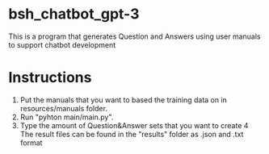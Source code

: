 # bsh_chatbot_gpt-3

This is a program that generates Question and Answers using user manuals to support chatbot development

# Instructions

1. Put the manuals that you want to based the training data on in resources/manuals folder.
2. Run "pyhton main/main.py".
3. Type the amount of Question&Answer sets that you want to create
4 The result files can be found in the "results" folder as .json and .txt format

